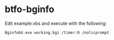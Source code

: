 # btfo-bginfo

Edit example.vbs and execute with the following:
```
Bginfo64.exe working.bgi /timer:0 /nolicprompt
```
